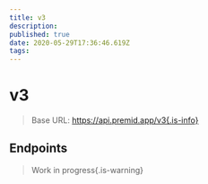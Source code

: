 ```yaml
---
title: v3
description:
published: true
date: 2020-05-29T17:36:46.619Z
tags:
---
```


# v3

> Base URL: https://api.premid.app/v3{.is-info}


## Endpoints
> Work in progress{.is-warning}